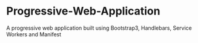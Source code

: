 # Progressive-Web-Application

A progressive web application built using Bootstrap3, Handlebars, Service Workers and Manifest

